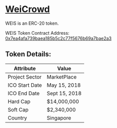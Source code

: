 # [WeiCrowd](https://www.weicrowd.com/)

WEIS is an ERC-20 token. 

WEIS Token Contract Address: [0x7ea4afa739baea185b5c2c77f5676b69a7bae2a3](https://etherscan.io/address/0x7ea4afa739baea185b5c2c77f5676b69a7bae2a3)

## Token Details:
| Attribute       | Value     	    |
|---------------- |---------------  |
| Project Sector  | MarketPlace     |
| ICO Start Date  | May 15, 2018    |
| ICO End Date    | Sept 15, 2018   |
| Hard Cap        | $14,000,000     |
| Soft Cap        | $2,340,000      |
| Country         | Singapore       |
